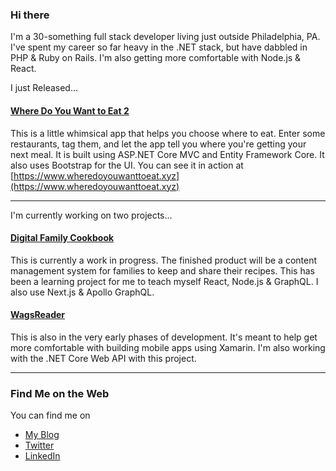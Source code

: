 ### Hi there 

I'm a 30-something full stack developer living just outside Philadelphia, PA. I've spent my career so far heavy in the .NET stack, but have dabbled in PHP & Ruby on Rails. I'm also getting more comfortable with Node.js & React.

I just Released...

#### [Where Do You Want to Eat 2](https://github.com/kpwags/Where-Do-You-Want-To-Eat-2)

This is a little whimsical app that helps you choose where to eat. Enter some restaurants, tag them, and let the app tell you where you're getting your next meal. It is built using ASP.NET Core MVC and Entity Framework Core. It also uses Bootstrap for the UI. You can see it in action at [https://www.wheredoyouwanttoeat.xyz](https://www.wheredoyouwanttoeat.xyz)

---

I'm currently working on two projects...

#### [Digital Family Cookbook](https://github.com/kpwags/digitalfamilycookbook)

This is currently a work in progress. The finished product will be a content management system for families to keep and share their recipes. This has been a learning project for me to teach myself React, Node.js & GraphQL. I also use Next.js & Apollo GraphQL.

#### [WagsReader](https://github.com/kpwags/WagsReader)

This is also in the very early phases of development. It's meant to help get more comfortable with building mobile apps using Xamarin. I'm also working with the .NET Core Web API with this project.

---

### Find Me on the Web

You can find me on

- [My Blog](https://kpwags.com)
- [Twitter](https://twitter.com/kpwags)
- [LinkedIn](https://www.linkedin.com/in/keithwagner/)
